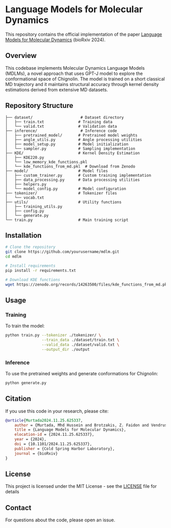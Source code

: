 # Language Models for Molecular Dynamics

This repository contains the official implementation of the paper [Language Models for Molecular Dynamics](https://www.biorxiv.org/content/10.1101/2024.11.25.625337v1) (bioRxiv 2024).

## Overview
This codebase implements Molecular Dynamics Language Models (MDLMs), a novel approach that uses GPT-J model to explore the conformational space of Chignolin. The model is trained on a short classical MD trajectory and it maintains structural accuracy through kernel density estimations derived from extensive MD datasets.

## Repository Structure
```
├── dataset/                     # Dataset directory
│   ├── train.txt               # Training data
│   └── valid.txt               # Validation data
├── inference/                   # Inference code
│   ├── pretrained_model/       # Pretrained model weights
│   ├── angle_utils.py          # Angle processing utilities
│   ├── model_setup.py          # Model initialization
│   └── sampler.py              # Sampling implementation
├── KDE/                        # Kernel Density Estimation
│   ├── KDE220.py
│   └── low_memory_kde_functions.pkl
│   └── kde_functions_from_md.pkl  # Download from Zenodo
├── model/                      # Model files
│   ├── custom_trainer.py       # Custom training implementation
│   ├── data_processing.py      # Data processing utilities
│   ├── helpers.py             
│   └── model_config.py         # Model configuration
├── tokenizer/                  # Tokenizer files
│   └── vocab.txt
├── utils/                      # Utility functions
│   ├── training_utils.py
│   ├── config.py
│   └── generate.py
└── train.py                    # Main training script
```

## Installation
```bash
# Clone the repository
git clone https://github.com/yourusername/mdlm.git
cd mdlm

# Install requirements
pip install -r requirements.txt

# Download KDE functions
wget https://zenodo.org/records/14263500/files/kde_functions_from_md.pkl -O KDE/kde_functions_from_md.pkl
```

## Usage
### Training
To train the model:
```bash
python train.py --tokenizer ./tokenizer/ \
                --train_data ./dataset/train.txt \
                --valid_data ./dataset/valid.txt \
                --output_dir ./output
```

### Inference
To use the pretrained weights and generate conformations for Chignolin:
```bash
python generate.py 
```

## Citation
If you use this code in your research, please cite:
```bibtex
@article{Murtada2024.11.25.625337,
    author = {Murtada, Mhd Hussein and Brotzakis, Z. Faidon and Vendruscolo, Michele},
    title = {Language Models for Molecular Dynamics},
    elocation-id = {2024.11.25.625337},
    year = {2024},
    doi = {10.1101/2024.11.25.625337},
    publisher = {Cold Spring Harbor Laboratory},
    journal = {bioRxiv}
}
```

## License
This project is licensed under the MIT License - see the [LICENSE](LICENSE) file for details

## Contact
For questions about the code, please open an issue.
